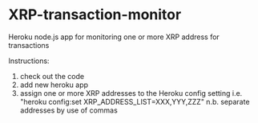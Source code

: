 # XRP-transaction-monitor
Heroku node.js app for monitoring one or more XRP address for transactions

Instructions:

1. check out the code
2. add new heroku app
3. assign one or more XRP addresses to the Heroku config setting i.e. "heroku config:set XRP_ADDRESS_LIST=XXX,YYY,ZZZ"
   n.b. separate addresses by use of commas
